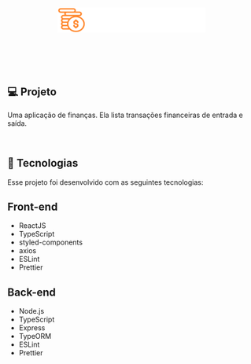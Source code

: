 <h1 align="center">
    <img alt="gofinances" title="gofinances" src="https://github.com/ArthurC04/GoFinances/blob/master/web/src/assets/logo.svg" width="300px" />
</h1>
<br/>
<br/>
<br/>

## :computer: Projeto

Uma aplicação de finanças. Ela lista transações financeiras de entrada e saída.

<br/>

## :rocket: Tecnologias
Esse projeto foi desenvolvido com as seguintes tecnologias:

## Front-end
- ReactJS 
- TypeScript
- styled-components
- axios
- ESLint
- Prettier

## Back-end

- Node.js
- TypeScript
- Express
- TypeORM
- ESLint
- Prettier

<br/>

